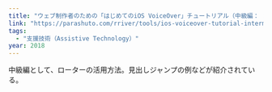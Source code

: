 ```yaml
---
title: "ウェブ制作者のための「はじめてのiOS VoiceOver」チュートリアル（中級編： ローター）"
link: "https://parashuto.com/rriver/tools/ios-voiceover-tutorial-intermediate"
tags:
  - "支援技術（Assistive Technology）"
year: 2018
---
```


中級編として、ローターの活用方法。見出しジャンプの例などが紹介されている。

